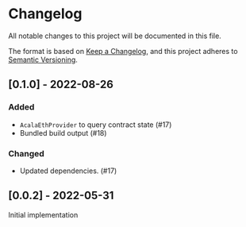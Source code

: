 # Changelog
All notable changes to this project will be documented in this file.

The format is based on [Keep a Changelog](https://keepachangelog.com/en/1.0.0/),
and this project adheres to [Semantic Versioning](https://semver.org/spec/v2.0.0.html).

## [0.1.0] - 2022-08-26
### Added
- `AcalaEthProvider` to query contract state (#17)
- Bundled build output (#18)
### Changed
- Updated dependencies. (#17)


## [0.0.2] - 2022-05-31

Initial implementation
